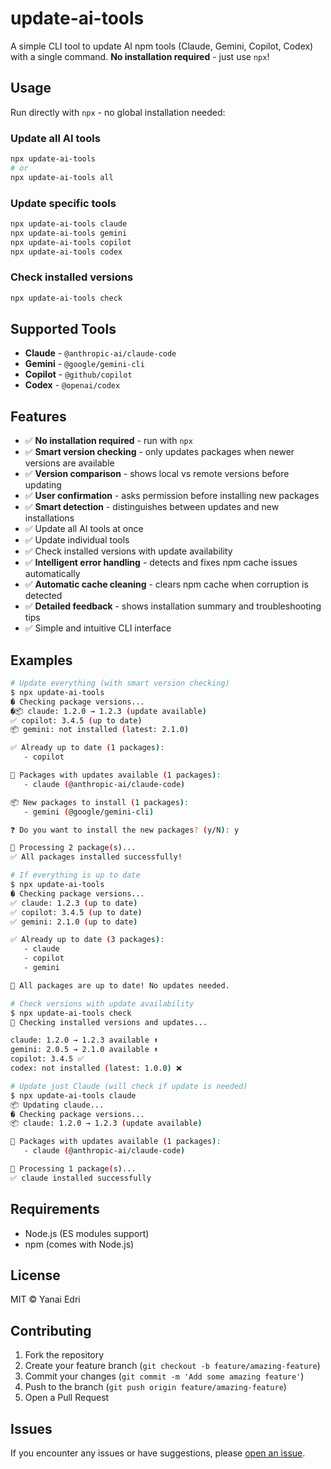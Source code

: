 # update-ai-tools

A simple CLI tool to update AI npm tools (Claude, Gemini, Copilot, Codex) with a single command. **No installation required** - just use `npx`!

## Usage

Run directly with `npx` - no global installation needed:

### Update all AI tools

```bash
npx update-ai-tools
# or
npx update-ai-tools all
```

### Update specific tools

```bash
npx update-ai-tools claude
npx update-ai-tools gemini
npx update-ai-tools copilot
npx update-ai-tools codex
```

### Check installed versions

```bash
npx update-ai-tools check
```

## Supported Tools

- **Claude** - `@anthropic-ai/claude-code`
- **Gemini** - `@google/gemini-cli`
- **Copilot** - `@github/copilot`
- **Codex** - `@openai/codex`

## Features

- ✅ **No installation required** - run with `npx`
- ✅ **Smart version checking** - only updates packages when newer versions are available
- ✅ **Version comparison** - shows local vs remote versions before updating
- ✅ **User confirmation** - asks permission before installing new packages
- ✅ **Smart detection** - distinguishes between updates and new installations
- ✅ Update all AI tools at once
- ✅ Update individual tools
- ✅ Check installed versions with update availability
- ✅ **Intelligent error handling** - detects and fixes npm cache issues automatically
- ✅ **Automatic cache cleaning** - clears npm cache when corruption is detected
- ✅ **Detailed feedback** - shows installation summary and troubleshooting tips
- ✅ Simple and intuitive CLI interface

## Examples

```bash
# Update everything (with smart version checking)
$ npx update-ai-tools
� Checking package versions...
�📦 claude: 1.2.0 → 1.2.3 (update available)
✅ copilot: 3.4.5 (up to date)
📦 gemini: not installed (latest: 2.1.0)

✅ Already up to date (1 packages):
   - copilot

🔄 Packages with updates available (1 packages):
   - claude (@anthropic-ai/claude-code)

📦 New packages to install (1 packages):
   - gemini (@google/gemini-cli)

❓ Do you want to install the new packages? (y/N): y

🚀 Processing 2 package(s)...
✅ All packages installed successfully!

# If everything is up to date
$ npx update-ai-tools
� Checking package versions...
✅ claude: 1.2.3 (up to date)
✅ copilot: 3.4.5 (up to date)
✅ gemini: 2.1.0 (up to date)

✅ Already up to date (3 packages):
   - claude
   - copilot
   - gemini

🎉 All packages are up to date! No updates needed.

# Check versions with update availability
$ npx update-ai-tools check
🔎 Checking installed versions and updates...

claude: 1.2.0 → 1.2.3 available ⬆️
gemini: 2.0.5 → 2.1.0 available ⬆️
copilot: 3.4.5 ✅
codex: not installed (latest: 1.0.0) ❌

# Update just Claude (will check if update is needed)
$ npx update-ai-tools claude
📦 Updating claude...
� Checking package versions...
📦 claude: 1.2.0 → 1.2.3 (update available)

🔄 Packages with updates available (1 packages):
   - claude (@anthropic-ai/claude-code)

🚀 Processing 1 package(s)...
✅ claude installed successfully
```

## Requirements

- Node.js (ES modules support)
- npm (comes with Node.js)

## License

MIT © Yanai Edri

## Contributing

1. Fork the repository
2. Create your feature branch (`git checkout -b feature/amazing-feature`)
3. Commit your changes (`git commit -m 'Add some amazing feature'`)
4. Push to the branch (`git push origin feature/amazing-feature`)
5. Open a Pull Request

## Issues

If you encounter any issues or have suggestions, please [open an issue](https://github.com/yanai101/update-ai-tools/issues).
